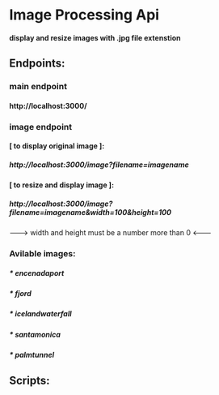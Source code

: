 # Image Processing Api
#### display and resize images with .jpg file extenstion

## Endpoints:

### **main endpoint**
#### http://localhost:3000/

### **image endpoint**

#### [ to display original image ]:
##### http://localhost:3000/image?filename=imagename

#### [ to resize and display image ]:
##### http://localhost:3000/image?filename=imagename&width=100&height=100
---> width and height must be a number more than 0 <---

### **Avilable images:**
##### * encenadaport
##### * fjord
##### * icelandwaterfall
##### * santamonica
##### * palmtunnel

## Scripts:
